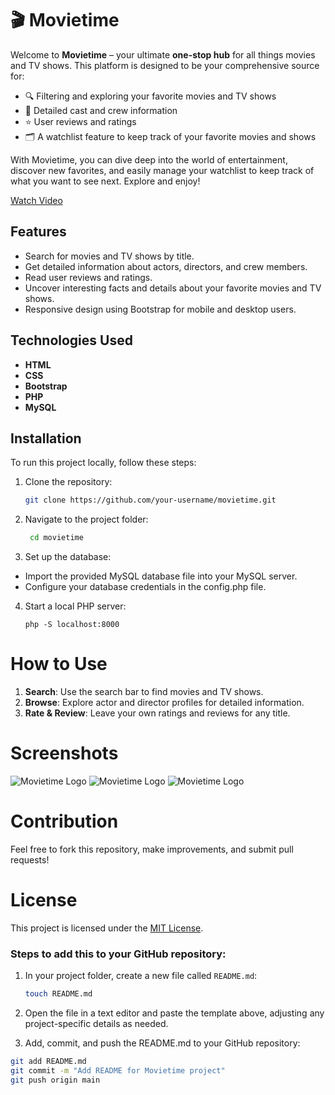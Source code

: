 # 🎬 Movietime

Welcome to **Movietime** – your ultimate **one-stop hub** for all things movies and TV shows. This platform is designed to be your comprehensive source for:

- 🔍 Filtering and exploring your favorite movies and TV shows
- 🎥 Detailed cast and crew information
- ⭐ User reviews and ratings
- 🗂️ A watchlist feature to keep track of your favorite movies and shows

With Movietime, you can dive deep into the world of entertainment, discover new favorites, and easily manage your watchlist to keep track of what you want to see next. Explore and enjoy!

[Watch Video](path/to/your/video.mp4)


## Features

- Search for movies and TV shows by title.
- Get detailed information about actors, directors, and crew members.
- Read user reviews and ratings.
- Uncover interesting facts and details about your favorite movies and TV shows.
- Responsive design using Bootstrap for mobile and desktop users.

## Technologies Used

- **HTML**
- **CSS**
- **Bootstrap**
- **PHP**
- **MySQL**

## Installation

To run this project locally, follow these steps:

1. Clone the repository:
   ```bash
   git clone https://github.com/your-username/movietime.git

2. Navigate to the project folder:
   ```bash
    cd movietime
   
3. Set up the database:

* Import the provided MySQL database file into your MySQL server.
* Configure your database credentials in the config.php file.
  
4. Start a local PHP server:
   ```
   php -S localhost:8000

# How to Use

1. **Search**: Use the search bar to find movies and TV shows.
2. **Browse**: Explore actor and director profiles for detailed information.
3. **Rate & Review**: Leave your own ratings and reviews for any title.

# Screenshots

![Movietime Logo](https://github.com/username/repository/raw/main/path/to/image.png)
![Movietime Logo](https://github.com/username/repository/raw/main/path/to/image.png)
![Movietime Logo](https://github.com/username/repository/raw/main/path/to/image.png)

# Contribution
Feel free to fork this repository, make improvements, and submit pull requests!

# License
This project is licensed under the [MIT License](https://opensource.org/licenses/MIT).

### Steps to add this to your GitHub repository:

1. In your project folder, create a new file called `README.md`:
   ```bash
   touch README.md
2. Open the file in a text editor and paste the template above, adjusting any project-specific details as needed.

3. Add, commit, and push the README.md to your GitHub repository:
```bash
git add README.md
git commit -m "Add README for Movietime project"
git push origin main

        
